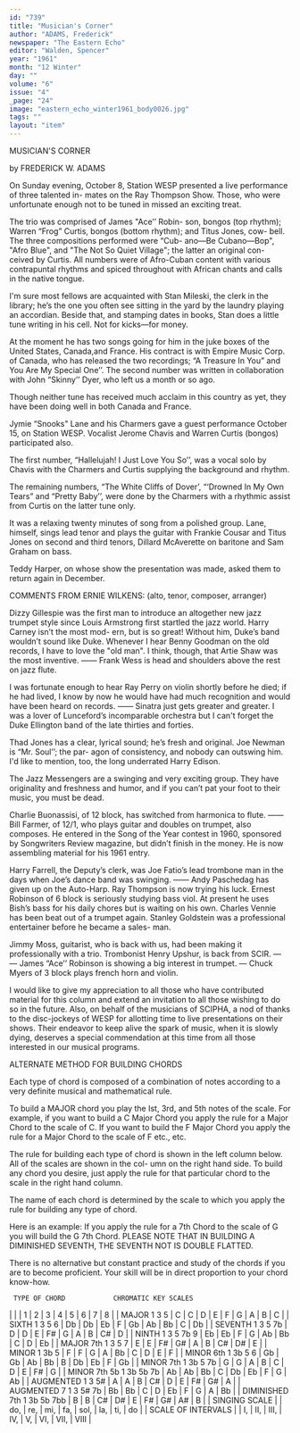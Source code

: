 ```yaml
---
id: "739"
title: "Musician's Corner"
author: "ADAMS, Frederick"
newspaper: "The Eastern Echo"
editor: "Walden, Spencer"
year: "1961"
month: "12 Winter"
day: ""
volume: "6"
issue: "4"
_page: "24"
image: "eastern_echo_winter1961_body0026.jpg"
tags: ""
layout: "item"
---
```

MUSICIAN'S
CORNER

by FREDERICK W. ADAMS

On Sunday evening, October 8, Station WESP
presented a live performance of three talented in-
mates on the Ray Thompson Show. Those, who
were unfortunate enough not to be tuned in missed
an exciting treat.

The trio was comprised of James "Ace’’ Robin-
son, bongos (top rhythm); Warren “Frog” Curtis,
bongos (bottom rhythm); and Titus Jones, cow-
bell. The three compositions performed were “Cub-
ano—Be Cubano—Bop", "Afro Blue", and "The
Not So Quiet Village"; the latter an original con-
ceived by Curtis. All numbers were of Afro-Cuban
content with various contrapuntal rhythms and
spiced throughout with African chants and calls in
the native tongue.

I'm sure most fellows are acquainted with Stan
Mileski, the clerk in the library; he’s the one you
often see sitting in the yard by the laundry playing
an accordian. Beside that, and stamping dates in
books, Stan does a little tune writing in his cell. Not
for kicks—for money.

At the moment he has two songs going for him in
the juke boxes of the United States, Canada,and
France. His contract is with Empire Music Corp. of
Canada, who has released the two recordings; “A
Treasure In You” and You Are My Special One’’.
The second number was written in collaboration with
John “Skinny’’ Dyer, who left us a month or so ago.

Though neither tune has received much acclaim
in this country as yet, they have been doing well in
both Canada and France.

Jymie “Snooks" Lane and his Charmers gave a
guest performance October 15, on Station WESP.
Vocalist Jerome Chavis and Warren Curtis (bongos)
participated also.

The first number, “Hallelujah! I Just Love You
So’’, was a vocal solo by Chavis with the Charmers
and Curtis supplying the background and rhythm.

The remaining numbers, “The White Cliffs of
Dover’, “‘Drowned In My Own Tears” and “Pretty
Baby’’, were done by the Charmers with a rhythmic
assist from Curtis on the latter tune only.

It was a relaxing twenty minutes of song from a
polished group. Lane, himself, sings lead tenor and
plays the guitar with Frankie Cousar and Titus Jones
on second and third tenors, Dillard McAverette on
baritone and Sam Graham on bass.

Teddy Harper, on whose show the presentation
was made, asked them to return again in December.

COMMENTS FROM ERNIE WILKENS:
(alto, tenor, composer, arranger)

Dizzy Gillespie was the first man
to introduce an altogether new jazz
trumpet style since Louis Armstrong
first startled the jazz world.
Harry Carney isn’t the most mod-
ern, but is so great! Without him,
Duke’s band wouldn’t sound like
Duke. Whenever I hear Benny
Goodman on the old records, I have
to love the "old man". I think,
though, that Artie Shaw was the
most inventive. —— Frank Wess is
head and shoulders above the rest on
jazz flute.

I was fortunate enough to hear Ray Perry on violin
shortly before he died; if he had lived, I know by
now he would have had much recognition and
would have been heard on records. —— Sinatra
just gets greater and greater. I was a lover of
Lunceford’s incomparable orchestra but I can't
forget the Duke Ellington band of the late thirties
and forties.

Thad Jones has a clear, lyrical sound; he’s fresh
and original. Joe Newman is “Mr. Soul’’; the par-
agon of consistency, and nobody can outswing him.
I'd like to mention, too, the long underrated Harry
Edison.

The Jazz Messengers are a swinging and very
exciting group. They have originality and freshness
and humor, and if you can’t pat your foot to their
music, you must be dead.

Charlie Buonassisi, of 12 block, has switched from
harmonica to flute. —— Bill Farmer, of 12/1, who
plays guitar and doubles on trumpet, also composes.
He entered in the Song of the Year contest in 1960,
sponsored by Songwriters Review magazine, but
didn’t finish in the money. He is now assembling
material for his 1961 entry.

Harry Farrell, the Deputy’s clerk, was Joe
Fatio’s lead trombone man in the days when Joe’s
dance band was swinging. —— Andy Paschedag
has given up on the Auto-Harp. Ray Thompson is
now trying his luck. Ernest Robinson of 6
block is seriously studying bass viol. At present he
uses Bish’s bass for his daily chores but is waiting
on his own. Charles Vennie has been beat out
of a trumpet again. Stanley Goldstein was a
professional entertainer before he became a sales-
man.

Jimmy Moss, guitarist, who is back with us, had
been making it professionally with a trio.
Trombonist Henry Upshur, is back from SCIR. —
— James “Ace’’ Robinson is showing a big interest
in trumpet. — Chuck Myers of 3 block plays
french horn and violin.

I would like to give my appreciation to all those
who have contributed material for this column and
extend an invitation to all those wishing to do so in
the future. Also, on behalf of the musicians of
SCIPHA, a nod of thanks to the disc-jockeys of
WESP for allotting time to live presentations on
their shows. Their endeavor to keep alive the spark
of music, when it is slowly dying, deserves a special
commendation at this time from all those interested
in our musical programs.

ALTERNATE METHOD FOR
BUILDING CHORDS

Each type of chord is composed of a combination of
notes according to a very definite musical and mathematical
rule.

To build a MAJOR chord you play the Ist, 3rd, and 5th
notes of the scale. For example, if you want to build a C
Major Chord you apply the rule for a Major Chord to the
scale of C. If you want to build the F Major Chord you
apply the rule for a Major Chord to the scale of F etc., etc.

The rule for building each type of chord is shown in the
left column below. All of the scales are shown in the col-
umn on the right hand side. To build any chord you desire,
just apply the rule for that particular chord to the scale in
the right hand column.

The name of each chord is determined by the scale to
which you apply the rule for building any type of chord.

Here is an example: If you apply the rule for a 7th
Chord to the scale of G you will build the G 7th Chord.
PLEASE NOTE THAT IN BUILDING A DIMINISHED
SEVENTH, THE SEVENTH NOT IS DOUBLE FLATTED.

There is no alternative but constant practice and study
of the chords if you are to become proficient. Your skill
will be in direct proportion to your chord know-how.

     TYPE OF CHORD            CHROMATIC KEY SCALES
|                             |    | 1   | 2   | 3    | 4   | 5    | 6   | 7    | 8    |
| MAJOR           1 3 5       | C  | C   | D   | E    | F   | G    | A   | B    | C    |
| SIXTH           1 3 5 6     | Db | Db  | Eb  | F    | Gb  | Ab   | Bb  | C    | Db   |
| SEVENTH         1 3 5 7b    | D  | D   | E   | F#   | G   | A    | B   | C#   | D    |
| NINTH           1 3 5 7b 9  | Eb | Eb  | F   | G    | Ab  | Bb   | C   | D    | Eb   |
| MAJOR 7th       1 3 5 7     | E  | E   | F#  | G#   | A   | B    | C#  | D#   | E    |
| MINOR           1 3b 5      | F  | F   | G   | A    | Bb  | C    | D   | E    | F    |
| MINOR 6th       1 3b 5 6    | Gb | Gb  | Ab  | Bb   | B   | Db   | Eb  | F    | Gb   |
| MINOR 7th       1 3b 5 7b   | G  | G   | A   | B    | C   | D    | E   | F#   | G    |
| MINOR 7th 5b    1 3b 5b 7b  | Ab | Ab  | Bb  | C    | Db  | Eb   | F   | G    | Ab   |
| AUGMENTED       1 3 5#      | A  | A   | B   | C#   | D   | E    | F#  | G#   | A    |
| AUGMENTED 7     1 3 5# 7b   | Bb | Bb  | C   | D    | Eb  | F    | G   | A    | Bb   |
| DIMINISHED 7th  1 3b 5b 7bb | B  | B   | C#  | D#   | E   | F#   | G#  | A#   | B    |
| SINGING SCALE               |    | do, | re, | mi,  | fa, | sol, | la, | ti,  | do   |
| SCALE OF INTERVALS          |    | I,  | II, | III, | IV, | V,   | VI, | VII, | VIII |
